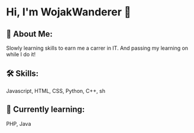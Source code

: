 
# Hi, I'm WojakWanderer 👋



## 🚀 About Me:
Slowly learning skills to earn me a carrer in IT. And passing my learning on while I do it!




## 🛠 Skills:
Javascript, HTML, CSS, Python, C++, sh

## 🧠 Currently learning:
PHP, Java
